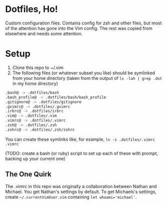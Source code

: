 # Dotfiles, Ho!

Custom configuration files. Contains config for zsh and other files, but most of the attention has gone into the Vim config. The rest was copied from elsewhere and needs some attention.

# Setup

1. Clone this repo to ~/.vim
2.  The following files (or whatever subset you like) should be symlinked from your home directory (taken from the output of `ls -lah | grep .dot` in my home directory)

```bash
.bash@ -> .dotfiles/bash
.bash_profile@ -> .dotfiles/bash/bash_profile
.gitignore@ -> .dotfiles/gitignore
.gvimrc@ -> .dotfiles/.gvimrc
.irbrc@ -> .dotfiles/irbrc
.vim@ -> .dotfiles/.vim
.vimrc@ -> .dotfiles/.vimrc
.zsh@ -> .dotfiles/.zsh
.zshrc@ -> .dotfiles/.zsh/zshrc
```

You can create these symlinks like, for example, `ln -s .dotfiles/.vimrc .vimrc`

(TODO: create a bash (or ruby) script to set up each of these with prompt, backing up your current one)

## The One Quirk

The .vimrc in this repo was originally a collaboration between Nathan and Michael. You get Nathan's settings by default. To get Michaels's settings, create `~/.currentVimUser.vim` containing `let whoami='michael'`.

